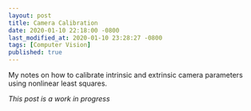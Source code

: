 ```yaml
---
layout: post
title: Camera Calibration
date: 2020-01-10 22:18:00 -0800
last_modified_at: 2020-01-10 23:28:27 -0800
tags: [Computer Vision]
published: true
---
```


My notes on how to calibrate intrinsic and extrinsic camera parameters using
nonlinear least squares.

*This post is a work in progress*
<!-- more -->

[^1]: https://www.csie.ntu.edu.tw/~cyy/courses/vfx/10spring/lectures/handouts/lec09_calibration.pdf